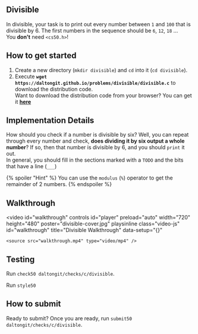 ## Divisible
In divisible, your task is to print out every number between `1` and `100` that is divisible
by 6. The first numbers in the sequence should be `6`, `12`, `18` ...  
You **don't** need `<cs50.h>`!

## How to get started
1. Create a new directory (`mkdir divisible`) and `cd` into it (`cd divisible`).
2. Execute **`wget https://daltongit.github.io/problems/divisible/divisible.c`** to download the distribution code.  
Want to download the distribution code from your browser? You can get it **[here](divisible.c)**

## Implementation Details
How should you check if a number is divisible by six? Well, you can repeat through every number
and check, **does dividing it by six output a whole number**?
If so, then that number is divisible by 6, and you should `print` it out.  
In general, you should fill in the sections marked with a `TODO` and the bits that have a line (`___`)

{% spoiler "Hint" %}
You can use the `modulus` (`%`) operator to get the remainder of 2 numbers.
{% endspoiler %}

## Walkthrough

<video
    id="walkthrough"
    controls
    id="player"
    preload="auto"
    width="720"
    height="480"
    poster="divisible-cover.jpg"
    playsinline
    class="video-js"
    id="walkthrough"
    title="Divisible Walkthrough"
    data-setup="{}"
  >
    <source src="walkthrough.mp4" type="video/mp4" />
  </video>


## Testing
Run
`check50 daltongit/checks/c/divisible`.

Run `style50`

## How to submit
Ready to submit? Once you are ready, run
`submit50 daltongit/checks/c/divisible`.
